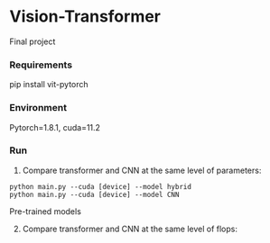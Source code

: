 # Vision-Transformer
Final project
### Requirements
pip install vit-pytorch
### Environment
Pytorch=1.8.1, cuda=11.2
### Run
1. Compare transformer and CNN at the same level of parameters:
```Shell
python main.py --cuda [device] --model hybrid
python main.py --cuda [device] --model CNN
```
Pre-trained models

2. Compare transformer and CNN at the same level of flops:
